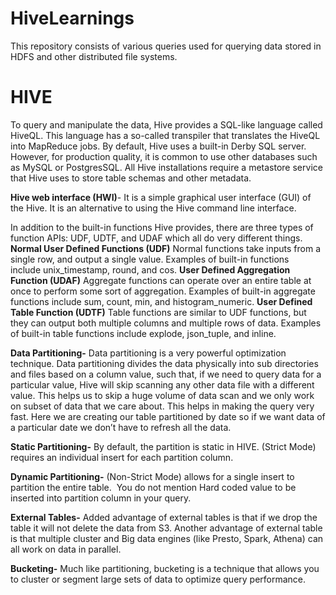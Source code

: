 # HiveLearnings
This repository consists of various queries used for querying data stored in HDFS and other distributed file systems.

# HIVE
To query and manipulate the data, Hive provides a SQL-like language called HiveQL.
This language has a so-called transpiler that translates the HiveQL into MapReduce jobs.
By default, Hive uses a built-in Derby SQL server. However, for production quality, it is common to use other databases such as MySQL or PostgresSQL.
All Hive installations require a metastore service that Hive uses to store table schemas and other metadata.

**Hive web interface (HWI)**- It is a simple graphical user interface (GUI) of the Hive. It is an alternative to using the Hive command line interface.

In addition to the built-in functions Hive provides, there are three types of function APIs: UDF, UDTF, and UDAF which all do very different things.
**Normal User Defined Functions (UDF)** Normal functions take inputs from a single row, and output a single value. Examples of built-in functions include unix_timestamp, round, and cos.
**User Defined Aggregation Function (UDAF)** Aggregate functions can operate over an entire table at once to perform some sort of aggregation. Examples of built-in aggregate functions include sum, count, min, and histogram_numeric.
**User Defined Table Function (UDTF)** Table functions are similar to UDF functions, but they can output both multiple columns and multiple rows of data. Examples of built-in table functions include explode, json_tuple, and inline.

**Data Partitioning-**
Data partitioning is a very powerful optimization technique. Data partitioning divides the data physically into sub directories and files based on a column value, such that, if we need to query data for a particular value, Hive will skip scanning any other data file with a different value. This helps us to skip a huge volume of data scan and we only work on subset of data that we care about. This helps in making the query very fast. Here we are creating our table partitioned by date so if we want data of a particular date we don’t have to refresh all the data.

**Static Partitioning-**
By default, the partition is static in HIVE.
(Strict Mode) requires an individual insert for each partition column. 


**Dynamic Partitioning-**
(Non-Strict Mode) allows for a single insert to partition the entire table. 
You do not mention Hard coded value to be inserted into partition column in your query.


**External Tables-**
Added advantage of external tables is that if we drop the table it will not delete the data from S3. Another advantage of external table is that multiple cluster and Big data engines (like Presto, Spark, Athena) can all work on data in parallel.

**Bucketing-**
Much like partitioning, bucketing is a technique that allows you to cluster or segment large sets of data to optimize query performance.


